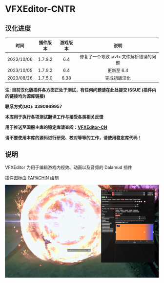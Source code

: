 # VFXEditor-CNTR

## 汉化进度

|    时间    | 插件版本 | 游戏版本 |                  说明                   |
| :--------: | :------: | :------: | :-------------------------------------: |
| 2023/10/06 | 1.7.9.2  |   6.4    | 修复了一个导致 .avfx 文件解析错误的问题 |
| 2023/10/05 | 1.7.9.2  |   6.4    |               更新至 6.4                |
| 2023/08/26 | 1.7.5.0  |   6.38   |              完成初版汉化               |

**注: 目前汉化版插件各方面正处于测试，有任何问题请在此处提交 ISSUE (插件内的链接均为源库链接)**

**联系方式(QQ): 3390869957**

**本库用于执行各项测试翻译工作与接受各类相关反馈**

**用于推送至国服主库的稳定库请查阅：[VFXEditor-CN](https://github.com/AtmoOmen/VFXEditor-CN)**

**请不要使用本库的源码进行研究、校对等等的工作，请使用稳定库代码！**

## 说明

VFXEditor 为用于编辑游戏内视效、动画以及音频的 Dalamud 插件

插件图标由 [PAPACHIN](https://www.xivmodarchive.com/user/192152) 绘制

![](https://raw.githubusercontent.com/0ceal0t/Dalamud-VFXEditor/main/assets/preview2.png)
